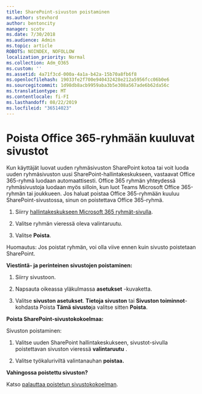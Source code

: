 ```yaml
---
title: SharePoint-sivuston poistaminen
ms.author: stevhord
author: bentoncity
manager: scotv
ms.date: 7/30/2018
ms.audience: Admin
ms.topic: article
ROBOTS: NOINDEX, NOFOLLOW
localization_priority: Normal
ms.collection: Adm_O365
ms.custom: ''
ms.assetid: 4a71f3cd-000a-4a1a-b42a-15b70a8fb6f8
ms.openlocfilehash: 19033fe2f700e940432428e212a5956fcc06b0e6
ms.sourcegitcommit: 1d98db8acb9959aba3b5e308a567ade6b62da56c
ms.translationtype: MT
ms.contentlocale: fi-FI
ms.lasthandoff: 08/22/2019
ms.locfileid: "36514023"
---
```

# <a name="delete-sites-that-belong-to-an-office-365-group"></a>Poista Office 365-ryhmään kuuluvat sivustot

Kun käyttäjät luovat uuden ryhmäsivuston SharePoint kotoa tai voit luoda uuden ryhmäsivuston uusi SharePoint-hallintakeskukseen, vastaavat Office 365-ryhmä luodaan automaattisesti. Office 365 ryhmän yhteydessä ryhmäsivustoja luodaan myös silloin, kun luot Teams Microsoft Office 365-ryhmän tai joukkueen. Jos haluat poistaa Office 365-ryhmään kuuluu SharePoint-sivustossa, sinun on poistettava Office 365-ryhmä. 
  
1. Siirry [hallintakeskukseen Microsoft 365 ryhmät-sivulla](https://portal.office.com/adminportal/home#/groups).
    
2. Valitse ryhmän vieressä oleva valintaruutu.
    
3. Valitse **Poista**.
    
Huomautus: Jos poistat ryhmän, voi olla viive ennen kuin sivusto poistetaan SharePoint.
  
**Viestintä- ja perinteinen sivustojen poistaminen:**

1. Siirry sivustoon.
  
2. Napsauta oikeassa yläkulmassa **asetukset** -kuvaketta. 
  
3. Valitse **sivuston asetukset**. **Tietoja sivuston** tai **Sivuston toiminnot**-kohdasta Poista **Tämä sivusto**ja valitse sitten **Poista**.
  
**Poista SharePoint-sivustokokoelmaa:**

Sivuston poistaminen:
  
1. Valitse uuden SharePoint hallintakeskukseen, sivustot-sivulla poistettavan sivuston vieressä **valintaruutu** . 
    
2. Valitse työkaluriviltä valintanauhan **poistaa.**
    
**Vahingossa poistettu sivuston?**

Katso [palauttaa poistetun sivustokokoelman](https://go.microsoft.com/fwlink/?linkid=867660).
  

